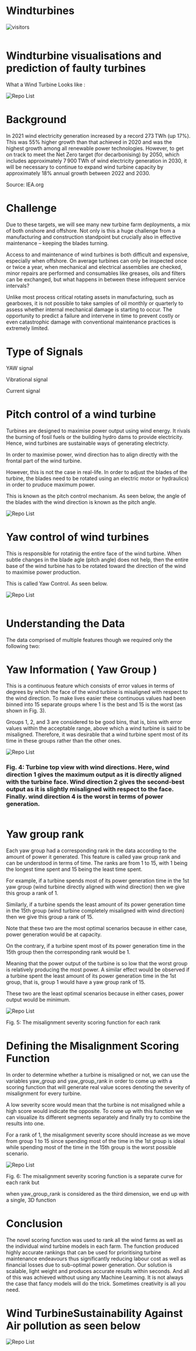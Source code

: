 # Windturbines



<!-- ![Project Views](https://komarev.com/ghpvc/?username=code-JOA&color=green)
 -->


![visitors](https://visitor-badge.laobi.icu/badge?page_id=code-JOA.visitor-badge)

```python

```

# <a id='7'>Windturbine visualisations and prediction of faulty turbines</a>

What a Wind Turbine Looks like :

![Repo List](./images/wt1.jpg)




# Background
In 2021 wind electricity generation increased by a record 273 TWh (up 17%). This was 55% higher growth than that achieved in 2020 and was the highest growth among all renewable power technologies. However, to get on track to meet the Net Zero target (for decarbonising) by 2050, which includes approximately 7 900 TWh of wind electricity generation in 2030, it will be necessary to continue to expand wind turbine capacity by approximately 18% annual growth between 2022 and 2030. 

Source: IEA.org 


# Challenge

Due to these targets, we will see many new turbine farm deployments, a mix of both onshore and offshore. Not only is this a huge challenge from a manufacturing and construction standpoint but crucially also in effective maintenance – keeping the blades turning.  

Access to and maintenance of wind turbines is both difficult and expensive, especially when offshore. On average turbines can only be inspected once or twice a year, when mechanical and electrical assemblies are checked, minor repairs are performed and consumables like greases, oils and filters can be exchanged, but what happens in between these infrequent service intervals?  

Unlike most process critical rotating assets in manufacturing, such as gearboxes, it is not possible to take samples of oil monthly or quarterly to assess whether internal mechanical damage is starting to occur. The opportunity to predict a failure and intervene in time to prevent costly or even catastrophic damage with conventional maintenance practices is extremely limited. 



# Type of Signals

YAW signal

Vibrational signal

Current signal


# Pitch control of a wind turbine

Turbines are designed to maximise power output using wind energy. It rivals the burning of fosil fuels or the building hydro dams to provide electricity. Hence, wind turbines are sustainable ways of generating electricty.

In order to maximise power, wind direction has to align directly with the frontal part of the wind turbine. 

However, this is not the case in real-life. In order to adjust the blades of the turbine, the blades need to be rotated using an electric motor or hydraulics) in order to pruduce maximum power. 

This is known as the pitch control mechanism. As seen below, the angle of the blades with the wind direction is known as the pitch angle.


![Repo List](./images/turbines_and_wind.png)






# Yaw control of wind turbines

This is responsible for rotatinig the entire face of the wind turbine. When subtle changes in the blade agle (pitch angle) does not help, then the entire base of the wind turbine has to be rotated toward the direction of the wind to maximise power production. 

This is called Yaw Control. As seen below.



![Repo List](./images/yaw_control.png)

```python

```

# Understanding the Data
The data comprised of multiple features though we required only the following two:

# Yaw Information ( Yaw Group )
This is a continuous feature which consists of error values in terms of degrees by which the face of the wind
turbine is misaligned with respect to the wind direction. To make lives easier these continuous values had been
binned into 15 separate groups where 1 is the best and 15 is the worst (as shown in Fig. 3).

Groups 1, 2, and 3 are considered to be good bins, that is, bins with error values within the acceptable 
range, above which a wind turbine is said to be misaligned. Therefore, it was desirable that a wind turbine spent
most of its time in these groups rather than the other ones.


![Repo List](./images/wind_direction.png)


### Fig. 4: Turbine top view with wind directions. Here, wind direction 1 gives the maximum output as it is directly aligned with the turbine face. Wind direction 2 gives the second-best output as it is slightly misaligned with respect to the face. Finally. wind direction 4 is the worst in terms of power generation.

```python

```

# Yaw group rank
Each yaw group had a corresponding rank in the data according to the amount of power it generated. 
This feature is called yaw group rank and can be understood in terms of time. The ranks are from 1 to 15, with 1
being the longest time spent and 15 being the least time spent.

For example, if a turbine spends most of its power generation time in the 1st yaw group (wind turbine directly 
aligned with wind direction) then we give this group a rank of 1.

Similarly, if a turbine spends the least amount of its power generation time in the 15th group (wind turbine 
completely misaligned with wind direction) then we give this group a rank of 15. 

Note that these two are the most optimal scenarios because in either case, power generation would be at capacity.

On the contrary, if a turbine spent most of its power generation time in the 15th group then the corresponding 
rank would be 1. 

Meaning that the power output of the turbine is so low that the worst group is relatively producing the most power. 
A similar effect would be observed if a turbine spent the least amount of its power generation time in the 1st 
group, that is, group 1 would have a yaw group rank of 15.

These two are the least optimal scenarios because in either cases, power output would be minimum.




![Repo List](./images/sc1-15.png)


Fig. 5: The misalignment severity scoring function for each rank 



# Defining the Misalignment Scoring Function
In order to determine whether a turbine is misaligned or not, we can use the variables yaw_group and 
yaw_group_rank in order to come up with a scoring function that will generate real value scores denoting the 
severity of misalignment for every turbine. 

A low severity score would mean that the turbine is not misaligned while a high score would indicate the opposite. To come up with this function we can visualize its different segments separately and finally try to combine the results into one.

For a rank of 1, the misalignment severity score should increase as we move from group 1 to 15 since spending 
most of the time in the 1st group is ideal while spending most of the time in the 15th group is the worst possible
scenario.


![Repo List](./images/Sc.png)



Fig. 6: The misalignment severity scoring function is a separate curve for each rank but

when yaw_group_rank is considered as the third dimension, we end up with a single, 3D function 



# Conclusion


The novel scoring function was used to rank all the wind farms as well as the individual wind turbine models in each farm. The function produced highly accurate rankings that can be used for prioritising turbine maintenance endeavours thus significantly reducing labour cost as well as financial losses due to sub-optimal power generation. Our solution is scalable, light weight and produces accurate results within seconds. And all of this was achieved without using any Machine Learning. It is not always the case that fancy models will do the trick. Sometimes creativity is all you need.


# Wind TurbineSustainability Against Air pollution as seen below 

![Repo List](./images/turbines.jpg)









```python

```

